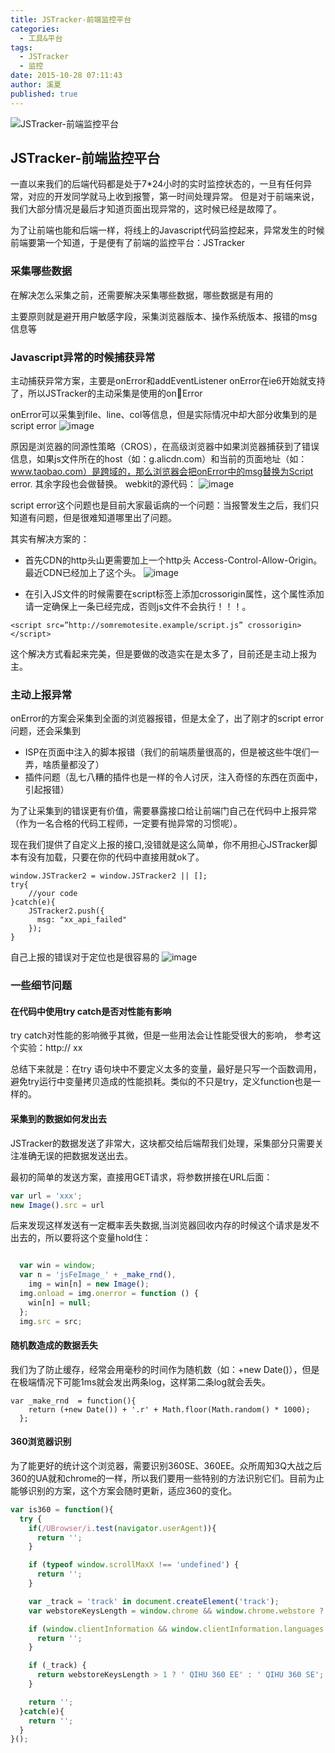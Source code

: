 ```yaml
---
title: JSTracker-前端监控平台
categories: 
  - 工具&平台
tags:
  - JSTracker
  - 监控
date: 2015-10-28 07:11:43
author: 溪夏
published: true
---
```


![JSTracker-前端监控平台](http://gtms03.alicdn.com/tps/i3/TB1R8BeGpXXXXX_XVXXjpEL0VXX-396-240.jpg)

## JSTracker-前端监控平台

一直以来我们的后端代码都是处于7*24小时的实时监控状态的，一旦有任何异常，对应的开发同学就马上收到报警，第一时间处理异常。 但是对于前端来说，我们大部分情况是最后才知道页面出现异常的，这时候已经是故障了。

为了让前端也能和后端一样，将线上的Javascript代码监控起来，异常发生的时候前端要第一个知道，于是便有了前端的监控平台：JSTracker


### 采集哪些数据

在解决怎么采集之前，还需要解决采集哪些数据，哪些数据是有用的

主要原则就是避开用户敏感字段，采集浏览器版本、操作系统版本、报错的msg信息等

### Javascript异常的时候捕获异常

主动捕获异常方案，主要是onError和addEventListener
onError在ie6开始就支持了，所以JSTracker的主动采集是使用的onError

onError可以采集到file、line、col等信息，但是实际情况中却大部分收集到的是script error
![image](http://gtms03.alicdn.com/tps/i3/TB15K6KKXXXXXXTaXXXbb5uUFXX-1166-360.png)

原因是浏览器的同源性策略（CROS），在高级浏览器中如果浏览器捕获到了错误信息，如果js文件所在的host（如：g.alicdn.com）和当前的页面地址（如：www.taobao.com）是跨域的，那么浏览器会把onError中的msg替换为Script error. 其余字段也会做替换。
webkit的源代码：
![image](http://gtms04.alicdn.com/tps/i4/TB19rzGKXXXXXXAaXXX5JvL5XXX-966-459.png)

script error这个问题也是目前大家最诟病的一个问题：当报警发生之后，我们只知道有问题，但是很难知道哪里出了问题。


其实有解决方案的：

 * 首先CDN的http头山更需要加上一个http头 Access-Control-Allow-Origin。最近CDN已经加上了这个头。
![image](http://gtms01.alicdn.com/tps/i1/TB1cdz2KXXXXXXqXFXXusByLVXX-712-390.png)

 * 在引入JS文件的时候需要在script标签上添加crossorigin属性，这个属性添加请一定确保上一条已经完成，否则js文件不会执行！！！。

```
<script src=”http://somremotesite.example/script.js” crossorigin></script>
```

这个解决方式看起来完美，但是要做的改造实在是太多了，目前还是主动上报为主。

### 主动上报异常

onError的方案会采集到全面的浏览器报错，但是太全了，出了刚才的script error问题，还会采集到

 * ISP在页面中注入的脚本报错（我们的前端质量很高的，但是被这些牛氓们一弄，啥质量都没了）
 * 插件问题（乱七八糟的插件也是一样的令人讨厌，注入奇怪的东西在页面中，引起报错）

为了让采集到的错误更有价值，需要暴露接口给让前端门自己在代码中上报异常（作为一名合格的代码工程师，一定要有抛异常的习惯呢）。

现在我们提供了自定义上报的接口,没错就是这么简单，你不用担心JSTracker脚本有没有加载，只要在你的代码中直接用就ok了。
```
window.JSTracker2 = window.JSTracker2 || [];
try{
    //your code
}catch(e){
    JSTracker2.push({
      msg: "xx_api_failed"
    });
}
```
自己上报的错误对于定位也是很容易的
![image](http://gtms02.alicdn.com/tps/i2/TB1ROPIKXXXXXauaXXX58beWpXX-1172-322.png)

### 一些细节问题

#### 在代码中使用try catch是否对性能有影响

try catch对性能的影响微乎其微，但是一些用法会让性能受很大的影响， 参考这个实验：http://
xx

总结下来就是：在try 语句块中不要定义太多的变量，最好是只写一个函数调用，避免try运行中变量拷贝造成的性能损耗。类似的不只是try，定义function也是一样的。

#### 采集到的数据如何发出去

JSTracker的数据发送了非常大，这块都交给后端帮我们处理，采集部分只需要关注准确无误的把数据发送出去。

最初的简单的发送方案，直接用GET请求，将参数拼接在URL后面：

```javascript
var url = 'xxx';
new Image().src = url
```
后来发现这样发送有一定概率丢失数据,当浏览器回收内存的时候这个请求是发不出去的，所以要将这个变量hold住：

```javascript

  var win = window;
  var n = 'jsFeImage_' + _make_rnd(),
    img = win[n] = new Image();
  img.onload = img.onerror = function () {
    win[n] = null;
  };
  img.src = src;

```
#### 随机数造成的数据丢失

我们为了防止缓存，经常会用毫秒的时间作为随机数（如：+new Date()），但是在极端情况下可能1ms就会发出两条log，这样第二条log就会丢失。

```
var _make_rnd  = function(){
    return (+new Date()) + '.r' + Math.floor(Math.random() * 1000);
  };
```

#### 360浏览器识别

为了能更好的统计这个浏览器，需要识别360SE、360EE。众所周知3Q大战之后360的UA就和chrome的一样，所以我们要用一些特别的方法识别它们。目前为止能够识别的方案，这个方案会随时更新，适应360的变化。

```javascript
var is360 = function(){
  try {
    if(/UBrowser/i.test(navigator.userAgent)){
      return '';
    }

    if (typeof window.scrollMaxX !== 'undefined') {
      return '';
    }

    var _track = 'track' in document.createElement('track');
    var webstoreKeysLength = window.chrome && window.chrome.webstore ? Object.keys(window.chrome.webstore).length : 0;

    if (window.clientInformation && window.clientInformation.languages && window.clientInformation.languages.length > 2) {
      return '';
    }

    if (_track) {
      return webstoreKeysLength > 1 ? ' QIHU 360 EE' : ' QIHU 360 SE';
    }

    return '';
  }catch(e){
    return '';
  }
}();
```
